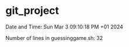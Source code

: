 # git_project

Date and Time: Sun Mar  3 09:10:18 PM +01 2024

Number of lines in guessinggame.sh: 32

